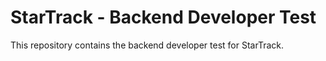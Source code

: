 # StarTrack - Backend Developer Test
This repository contains the backend developer test for StarTrack. 


